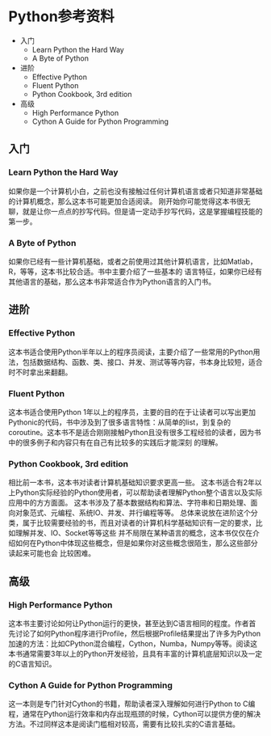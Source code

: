 # Python参考资料

- 入门
  - Learn Python the Hard Way
  - A Byte of Python
- 进阶
  - Effective Python
  - Fluent Python
  - Python Cookbook, 3rd edition
- 高级
  - High Performance Python
  - Cython A Guide for Python Programming

## 入门

### Learn Python the Hard Way

如果你是一个计算机小白，之前也没有接触过任何计算机语言或者只知道非常基础的计算机概念，那么这本书可能更加合适阅读。
刚开始你可能觉得这本书很无聊，就是让你一点点的抄写代码。但是请一定动手抄写代码，这是掌握编程技能的第一步。

### A Byte of Python

如果你已经有一些计算机基础，或者之前使用过其他计算机语言，比如Matlab，R，等等，这本书比较合适。书中主要介绍了一些基本的
语言特征，如果你已经有其他语言的基础，那么这本书非常适合作为Python语言的入门书。

## 进阶

### Effective Python

这本书适合使用Python半年以上的程序员阅读，主要介绍了一些常用的Python用法，包括数据结构、函数、类、接口、并发、测试等等内容，书本身比较短，适合时不时拿出来翻翻。

### Fluent Python

这本书适合使用Python 1年以上的程序员，主要的目的在于让读者可以写出更加Pythonic的代码，书中涉及到了很多语言特性：从简单的list，到复杂的coroutine。这本书不是适合刚刚接触Python且没有很多工程经验的读者，因为书中的很多例子和内容只有在自己有比较多的实践后才能深刻
的理解。

### Python Cookbook, 3rd edition

相比前一本书，这本书对读者计算机基础知识要求更高一些。
这本书适合有2年以上Python实际经验的Python使用者，可以帮助读者理解Python整个语言以及实际应用中的方方面面。
这本书涉及了基本数据结构和算法、字符串和日期处理、面向对象范式、元编程、系统IO、并发、并行编程等等。
总体来说放在进阶这个分类，属于比较需要经验的书，而且对读者的计算机科学基础知识有一定的要求，比如理解并发、IO、Socket等等这些
并不局限在某种语言的概念，这本书仅仅在介绍如何在Python中体现这些概念，但是如果你对这些概念很陌生，那么这些部分读起来可能也会
比较困难。

## 高级

### High Performance Python

这本书主要讨论如何让Python运行的更快，甚至达到C语言相同的程度。作者首先讨论了如何Python程序进行Profile，然后根据Profile结果提出了许多为Python加速的方法：比如CPython混合编程，Cython，Numba，Numpy等等。阅读这本书通常需要3年以上的Python开发经验，且具有丰富的计算机底层知识以及一定的C语言知识。

### Cython A Guide for Python Programming

这一本则是专门针对Cython的书籍，帮助读者深入理解如何进行Python to C编程，通常在Python运行效率和内存出现瓶颈的时候，Cython可以提供方便的解决方法。不过同样这本是阅读门槛相对较高，需要有比较扎实的C语言基础。
